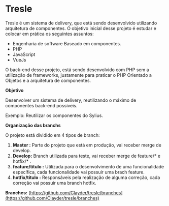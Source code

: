 # Tresle

Tresle é um sistema de delivery, que está sendo desenvolvido utilizando arquitetura de componentes.
O objetivo inicial desse projeto é estudar e colocar em prática os seguintes assuntos:

 - Engenharia de software Baseado em componentes.
 - PHP 
 - JavaScript 
 - VueJs 
 
 O back-end desse projeto, está sendo desenvolvido com PHP sem a utilização de frameworks, justamente para praticar o PHP Orientado a Objetos e a arquitetura de componentes. 
 
**Objetivo**

Desenvolver um sistema de delivery, reutilizando o máximo de componentes back-end possíveis. 

Exemplo: Reutilizar os componentes do Sylius. 

**Organização das branchs**

O projeto está dividido em 4 tipos de branch:

 1. **Master :**   Parte do projeto que está em produção, vai receber merge de develop.
 2. **Develop:**   Branch utilizada para teste, vai receber merge de feature/*  e hotfix/*  .
 3. **feature/titulo :** Utilizada para o desenvolvimento de uma funcionalidade específica, cada funcionalidade vai possuir uma brach feature.
 4. **hotfix/titulo :**  Responsáveis pela realização de alguma correção, cada correção vai possuir uma branch hotfix.
 
**Branches:** [https://github.com/Clayder/tresle/branches](https://github.com/Clayder/tresle/branches)
  

